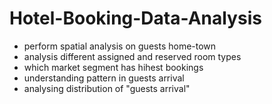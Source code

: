 # Hotel-Booking-Data-Analysis
- perform spatial analysis on guests home-town
- analysis different assigned and reserved room types
- which market segment has hihest bookings
- understanding pattern in guests arrival
- analysing distribution of "guests arrival"
